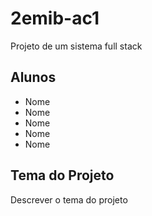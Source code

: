 # 2emib-ac1
Projeto de um sistema full stack
## Alunos
- Nome
- Nome
- Nome
- Nome
- Nome
## Tema do Projeto
Descrever o tema do projeto
